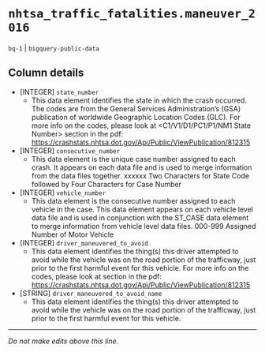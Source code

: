 # `nhtsa_traffic_fatalities.maneuver_2016`
`bq-1` | `bigquery-public-data`

## Column details
* [INTEGER]   `state_number`
  - This data element identifies the state in which the crash occurred. The codes are from the General Services Administration’s (GSA) publication of worldwide Geographic Location Codes (GLC). For more info on the codes, please look at <C1/V1/D1/PC1/P1/NM1 State Number> section in the pdf: https://crashstats.nhtsa.dot.gov/Api/Public/ViewPublication/812315
* [INTEGER]   `consecutive_number`
  - This data element is the unique case number assigned to each crash. It appears on each data file and is used to merge information from the data files together. xxxxxx Two Characters for State Code followed by Four Characters for Case Number
* [INTEGER]   `vehicle_number`
  - This data element is the consecutive number assigned to each vehicle in the case. This data element appears on each vehicle level data file and is used in conjunction with the ST_CASE data element to merge information from vehicle level data files. 000-999 Assigned Number of Motor Vehicle
* [INTEGER]   `driver_maneuvered_to_avoid`
  - This data element identifies the thing(s) this driver attempted to avoid while the vehicle was on the road portion of the trafficway, just prior to the first harmful event for this vehicle. For more info on the codes, please look at <PC15 Driver Maneuvered to Avoid> section in the pdf: https://crashstats.nhtsa.dot.gov/Api/Public/ViewPublication/812315
* [STRING]    `driver_maneuvered_to_avoid_name`
  - This data element identifies the thing(s) this driver attempted to avoid while the vehicle was on the road portion of the trafficway, just prior to the first harmful event for this vehicle.

-------------------------------------------------------------------------------
*Do not make edits above this line.*
